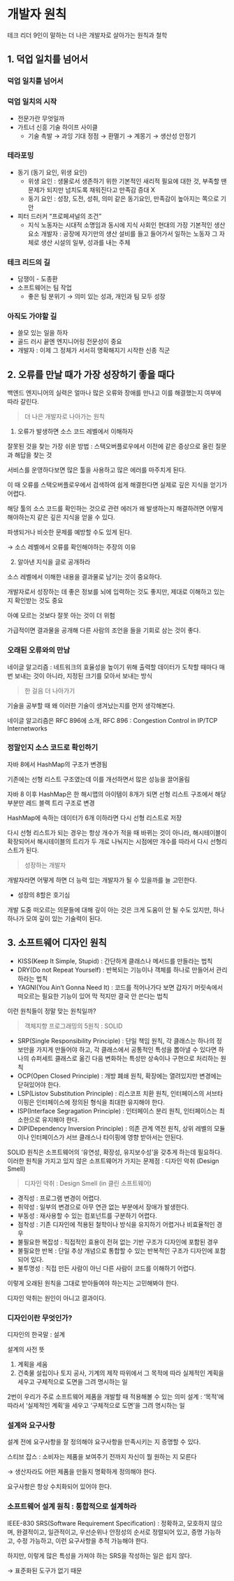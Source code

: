 # 개발자 원칙

테크 리더 9인이 말하는 더 나은 개발자로 살아가는 원칙과 철학

## 1. 덕업 일치를 넘어서

### 덕업 일치를 넘어서

### 덕업 일치의 시작

- 전문가란 무엇일까
- 가트너 신흥 기술 하이프 사이클
  - 기술 촉발 → 과잉 기대 정점 → 환멸기 → 계몽기 → 생산성 안정기

### 테라포밍

- 동기 (동기 요인, 위생 요인)
  - 위생 요인 : 생물로서 생존하기 위한 기본적인 새리적 필요에 대한 것, 부족할 땐 문제가 되지만 넘치도록 채워진다고 만족감 증대 X
  - 동기 요인 : 성장, 도전, 성취, 의미 같은 동기요인, 만족감이 높아지는 쪽으로 기안
- 피터 드러커 “프로페셔널의 조건”
  - 지식 노동자는 시대적 소명임과 동시에 지식 사회인 현대의 가장 기본적인 생산 요소
    개발자 : 공장에 자기만의 생산 설비를 들고 들어가서 일하는 노동자
    그 자체로 생산 시설의 일부, 성과를 내는 주체

### 테크 리드의 길

- 담쟁이 - 도종환
- 소프트웨어는 팀 작업
  - 좋은 팀 분위기 → 의미 있는 성과, 개인과 팀 모두 성장

### 아직도 가야할 길

- 쓸모 있는 일을 하자
- 골드 러시 끝엔 엔지니어링 전문성이 중요
- 개발자 : 이제 그 정체가 서서히 명확해지기 시작한 신종 직군

## 2. 오류를 만날 때가 가장 성장하기 좋을 때다

백엔드 엔지니어의 실력은 얼마나 많은 오류와 장애를 만나고 이를 해결했는지 여부에 따라 갈린다.

> 더 나은 개발자로 나아가는 원칙

1. 오류가 발생하면 소스 코드 레벨에서 이해하자

잘못된 것을 찾는 가장 쉬운 방법 : 스택오버플로우에서 이전에 같은 증상으로 올린 질문과 해답을 찾는 것

서비스를 운영하다보면 많은 툴을 사용하고 많은 에러를 마주치게 된다.

이 때 오류를 스택오버플로우에서 검색하여 쉽게 해결한다면 실제로 깊은 지식을 얻기가 어렵다.

해당 툴의 소스 코드를 확인하는 것으로 관련 에러가 왜 발생하는지 해결하려면 어떻게 해야하는지 같은 깊은 지식을 얻을 수 있다.

파생되거나 비슷한 문제를 예방할 수도 있게 된다.

→ 소스 레벨에서 오류를 확인해야하는 주장의 이유

2. 알아낸 지식을 글로 공개하라

소스 레벨에서 이해한 내용을 결과물로 남기는 것이 중요하다.

개발자로서 성장하는 데 좋은 정보를 뇌에 입력하는 것도 좋지만, 제대로 이해하고 있는지 확인받는 것도 중요

아예 모르는 것보다 잘못 아는 것이 더 위험

가급적이면 결과물을 공개해 다른 사람의 조언을 들을 기회로 삼는 것이 좋다.

### 오래된 오류와의 만남

네이글 알고리즘 : 네트워크의 효율성을 높이기 위해 출력할 데이터가 도착할 때마다 매번 보내는 것이 아니라, 지정된 크기를 모아서 보내는 방식

> 한 걸음 더 나아가기

기술을 공부할 때 왜 이러한 기술이 생겨났는지를 먼저 생각해본다.

네이글 알고리즘은 RFC 896에 소개, RFC 896 : Congestion Control in IP/TCP Internetworks

### 정말인지 소스 코드로 확인하기

자바 8에서 HashMap의 구조가 변경됨

기존에는 선형 리스트 구조였는데 이를 개선하면서 많은 성능을 끌어올림

자바 8 이후 HashMap은 한 해시맵의 아이템이 8개가 되면 선형 리스트 구조에서 해당 부분만 레드 블랙 트리 구조로 변경

HashMap에 속하는 데이터가 6개 이하라면 다시 선형 리스트로 저장

다시 선형 리스트가 되는 경우는 항상 개수가 적을 때 바뀌는 것이 아니라, 해시테이블이 확장되어서 해시테이블의 트리가 두 개로 나눠지는 시점에만 개수를 따라서 다시 선형리스트가 된다.

> 성장하는 개발자

개발자라면 어떻게 하면 더 능력 있는 개발자가 될 수 있을까를 늘 고민한다.

- 성장의 8할은 호기심

개발 도중 떠오르는 의문들에 대해 깊이 아는 것은 크게 도움이 안 될 수도 있지만, 하나하나가 모여 깊이 있는 기술력이 된다.

## 3. 소프트웨어 디자인 원칙

- KISS(Keep It Simple, Stupid) : 간단하게 클래스나 메서드를 만들라는 법칙
- DRY(Do not Repeat Yourself) : 반복되는 기능이나 객체를 하나로 만들어서 관리하라는 법칙
- YAGNI(You Ain’t Gonna Need It) : 코드를 적어나가다 보면 갑자기 머릿속에서 떠오르는 필요한 기능이 있어 막 적지만 결국 안 쓴다는 법칙

이런 원칙들이 정말 맞는 원칙일까?

> 객체지향 프로그래밍의 5원칙 : SOLID

- SRP(Single Responsibility Principle) : 단일 책임 원칙, 각 클래스는 하나의 정보만을 가지게 만들어야 하고, 각 클래스에서 공통적인 특성을 뽑아낼 수 있다면 하나의 슈퍼세트 클래스로 옮긴 다음 변화하는 특성만 상속이나 구현으로 처리하는 원칙
- OCP(Open Closed Principle) : 개방 폐쇄 원칙, 확장에는 열려있지만 변경에는 닫혀있어야 한다.
- LSP(Listov Substitution Principle) : 리스코프 치환 원칙, 인터페이스의 서브타이핑은 인터페이스에 정의된 형식을 최대한 유지해야 한다.
- ISP(Interface Segragation Principle) : 인터페이스 분리 원칙, 인터페이스는 최소한으로 유지해야 한다.
- DIP(Dependency Inversion Principle) : 의존 관계 역전 원칙, 상위 레벨의 모듈이나 인터페이스가 서브 클래스나 타이핑에 영향 받아서는 안된다.

SOLID 원칙은 소프트웨어의 ‘유연성, 확장성, 유지보수성’을 갖추게 하는데 필요하다.
이러한 원칙을 가지고 있지 않은 소프트웨어가 가지는 문제점 : 디자인 악취 (Design Smell)

> 디자인 악취 : Design Smell (in 클린 소프트웨어)

- 경직성 : 프로그램 변경이 어렵다.
- 취약성 : 일부의 변경으로 아무 연관 없는 부분에서 장애가 발생한다.
- 부동성 : 재사용할 수 있는 컴포넌트를 구분하기 어렵다.
- 점착성 : 기존 디자인에 적용된 철학이나 방식을 유지하기 어렵거나 비효율적인 경우
- 불필요한 복잡성 : 직접적인 효용이 전혀 없는 기반 구조가 디자인에 포함된 경우
- 불필요한 반복 : 단일 추상 개념으로 통합할 수 있는 반복적인 구조가 디자인에 포함되어 있다.
- 불투명성 : 직접 만든 사람이 아닌 다른 사람이 코드를 이해하기 어렵다.

이렇게 오래된 원칙을 그대로 받아들여야 하는지는 고민해봐야 한다.

디자인 악취는 원인이 아니고 결과이다.

### 디자인이란 무엇인가?

디자인의 한국말 : 설계

설계의 사전 뜻

1. 계획을 세움
2. 건축물 설립이나 토지 공사, 기계의 제작 따위에서 그 목적에 따라 실제적인 계획을 세우고 구체적으로 도면을 그려 명시하는 일

2번이 우리가 주로 소프트웨어 제품을 개발할 때 적용해볼 수 있는 의미
설계 : ‘목적’에 따라서 ‘실제적인 계획’을 세우고 ‘구체적으로 도면’을 그려 명시하는 일

### 설계와 요구사항

설계 전에 요구사항을 잘 정의해야 요구사항을 만족시키는 지 증명할 수 있다.

스티브 잡스 : 소비자는 제품을 보여주기 전까지 자신이 뭘 원하는 지 모른다

→ 생산자라도 어떤 제품을 만들지 명확하게 정의해야 한다.

요구사항은 항상 수치화되어 있어야 한다.

### 소프트웨어 설계 원칙 : 통합적으로 설계하라

IEEE-830 SRS(Software Requirement Specification) : 정확하고, 모호하지 않으며, 완결적이고, 일관적이고, 우선순위나 안정성의 순서로 정렬되어 있고, 증명 가능하고, 수정 가능하고, 이런 요구사항을 추적 가능해야 한다.

하지만, 이렇게 많은 특성을 가져야 하는 SRS을 작성하는 일은 쉽지 않다.

→ 표준화된 도구가 없기 때문
